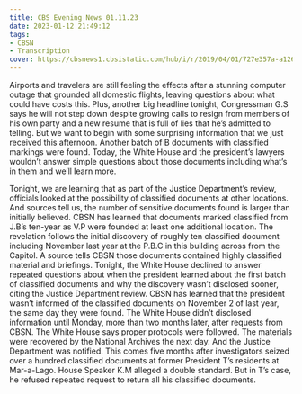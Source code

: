 ```yaml
---
title: CBS Evening News 01.11.23
date: 2023-01-12 21:49:12
tags:
- CBSN
- Transcription
cover: https://cbsnews1.cbsistatic.com/hub/i/r/2019/04/01/727e357a-a126-4138-a2c5-4d3222669d57/thumbnail/640x360/3ff2761028dc5c65cc4f07acd54bcd5c/cbsn2-logo-1920x1080.jpg
---
```

Airports and travelers are still feeling the effects after a stunning computer outage that grounded all domestic flights, leaving questions about what could have costs this. Plus, another big headline tonight, Congressman G.S says he will not step down despite growing calls to resign from members of his own party and a new resume that is full of lies that he’s admitted to telling. But we want to begin with some surprising information that we just received this afternoon. Another batch of B documents with classified markings were found. Today, the White House and the president’s lawyers wouldn’t answer simple questions about those documents including what’s in them and we’ll learn more. 

Tonight, we are learning that as part of the Justice Department’s review, officials looked at the possibility of classified documents at other locations. And sources tell us, the number of sensitive documents found is larger than initially believed. CBSN has learned that documents marked classified from J.B’s ten-year as V.P were founded at least one additional location. The revelation follows the initial discovery of roughly ten classified document including November last year at the P.B.C in this building across from the Capitol. A source tells CBSN those documents contained highly classified material and briefings. Tonight, the White House declined to answer repeated questions about when the president learned about the first batch of classified documents and why the discovery wasn’t disclosed sooner, citing the Justice Department review. CBSN has learned that the president wasn’t informed of the classified documents on November 2 of last year, the same day they were found. The White House didn’t disclosed information until Monday, more than two months later, after requests from CBSN. The White House says proper protocols were followed. The materials were recovered by the National Archives the next day. And the Justice Department was notified. This comes five months after investigators seized over a hundred classified documents at former President T’s residents at Mar-a-Lago. House Speaker K.M alleged a double standard. But in T’s case, he refused repeated request to return all his classified documents. 
